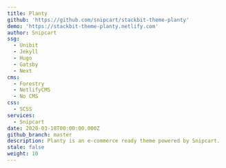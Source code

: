 ```yaml
---
title: Planty
github: 'https://github.com/snipcart/stackbit-theme-planty'
demo: 'https://stackbit-theme-planty.netlify.com'
author: Snipcart
ssg:
  - Unibit
  - Jekyll
  - Hugo
  - Gatsby
  - Next
cms:
  - Forestry
  - NetlifyCMS
  - No CMS
css:
  - SCSS
services:
  - Snipcart
date: 2020-03-18T00:00:00.000Z
github_branch: master
description: Planty is an e-commerce ready theme powered by Snipcart.
stale: false
weight: 10
---
```

